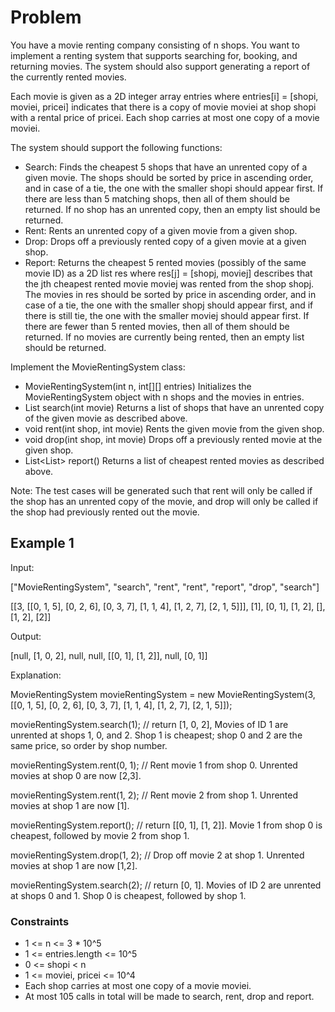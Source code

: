 # Problem

You have a movie renting company consisting of n shops. You want to implement a renting system that supports searching for, booking, and returning movies. The system should also support generating a report of the currently rented movies.

Each movie is given as a 2D integer array entries where entries[i] = [shopi, moviei, pricei] indicates that there is a copy of movie moviei at shop shopi with a rental price of pricei. Each shop carries at most one copy of a movie moviei.

The system should support the following functions:

- Search: Finds the cheapest 5 shops that have an unrented copy of a given movie. The shops should be sorted by price in ascending order, and in case of a tie, the one with the smaller shopi should appear first. If there are less than 5 matching shops, then all of them should be returned. If no shop has an unrented copy, then an empty list should be returned.
- Rent: Rents an unrented copy of a given movie from a given shop.
- Drop: Drops off a previously rented copy of a given movie at a given shop.
- Report: Returns the cheapest 5 rented movies (possibly of the same movie ID) as a 2D list res where res[j] = [shopj, moviej] describes that the jth cheapest rented movie moviej was rented from the shop shopj. The movies in res should be sorted by price in ascending order, and in case of a tie, the one with the smaller shopj should appear first, and if there is still tie, the one with the smaller moviej should appear first. If there are fewer than 5 rented movies, then all of them should be returned. If no movies are currently being rented, then an empty list should be returned.

Implement the MovieRentingSystem class:

- MovieRentingSystem(int n, int[][] entries) Initializes the MovieRentingSystem object with n shops and the movies in entries.
- List<Integer> search(int movie) Returns a list of shops that have an unrented copy of the given movie as described above.
- void rent(int shop, int movie) Rents the given movie from the given shop.
- void drop(int shop, int movie) Drops off a previously rented movie at the given shop.
- List<List<Integer>> report() Returns a list of cheapest rented movies as described above.

Note: The test cases will be generated such that rent will only be called if the shop has an unrented copy of the movie, and drop will only be called if the shop had previously rented out the movie.

## Example 1

Input:

["MovieRentingSystem", "search", "rent", "rent", "report", "drop", "search"]

[[3, [[0, 1, 5], [0, 2, 6], [0, 3, 7], [1, 1, 4], [1, 2, 7], [2, 1, 5]]], [1], [0, 1], [1, 2], [], [1, 2], [2]]

Output:

[null, [1, 0, 2], null, null, [[0, 1], [1, 2]], null, [0, 1]]

Explanation:

MovieRentingSystem movieRentingSystem = new MovieRentingSystem(3, [[0, 1, 5], [0, 2, 6], [0, 3, 7], [1, 1, 4], [1, 2, 7], [2, 1, 5]]);

movieRentingSystem.search(1);  // return [1, 0, 2], Movies of ID 1 are unrented at shops 1, 0, and 2. Shop 1 is cheapest; shop 0 and 2 are the same price, so order by shop number.

movieRentingSystem.rent(0, 1); // Rent movie 1 from shop 0. Unrented movies at shop 0 are now [2,3].

movieRentingSystem.rent(1, 2); // Rent movie 2 from shop 1. Unrented movies at shop 1 are now [1].

movieRentingSystem.report();   // return [[0, 1], [1, 2]]. Movie 1 from shop 0 is cheapest, followed by movie 2 from shop 1.

movieRentingSystem.drop(1, 2); // Drop off movie 2 at shop 1. Unrented movies at shop 1 are now [1,2].

movieRentingSystem.search(2);  // return [0, 1]. Movies of ID 2 are unrented at shops 0 and 1. Shop 0 is cheapest, followed by shop 1.
 
### Constraints

- 1 <= n <= 3 * 10^5
- 1 <= entries.length <= 10^5
- 0 <= shopi < n
- 1 <= moviei, pricei <= 10^4
- Each shop carries at most one copy of a movie moviei.
- At most 105 calls in total will be made to search, rent, drop and report.
